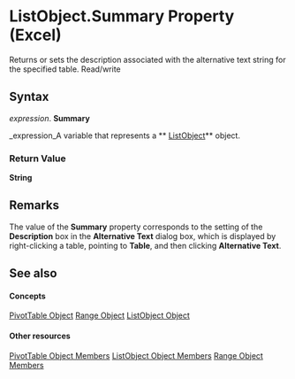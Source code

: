 
# ListObject.Summary Property (Excel)

Returns or sets the description associated with the alternative text string for the specified table. Read/write


## Syntax

 _expression_. **Summary**

 _expression_A variable that represents a  ** [ListObject](46de6c4f-8ce0-0c7d-da59-6e52f5eab612.md)** object.


### Return Value

 **String**


## Remarks

The value of the  **Summary** property corresponds to the setting of the **Description** box in the **Alternative Text** dialog box, which is displayed by right-clicking a table, pointing to **Table**, and then clicking  **Alternative Text**.


## See also


#### Concepts


 [PivotTable Object](a9c1d4a0-78a9-f9a6-6daf-91cb63e45842.md)
 [Range Object](b8207778-0dcc-4570-1234-f130532cc8cd.md)
 [ListObject Object](46de6c4f-8ce0-0c7d-da59-6e52f5eab612.md)
#### Other resources


 [PivotTable Object Members](8e8d1692-cf32-63c6-a1f6-54ddcc2a4964.md)
 [ListObject Object Members](d34f895c-cf60-f644-866b-7b757716e7a6.md)
 [Range Object Members](4336bf81-1e63-7e44-1792-baf366a027a7.md)
